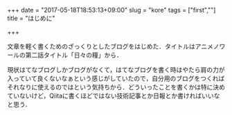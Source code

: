 +++
date = "2017-05-18T18:53:13+09:00"
slug = "kore"
tags = ["first",""]
title = "はじめに"

+++

文章を軽く書くためのざっくりとしたブログをはじめた．タイトルはアニメノワールの第二話タイトル「日々の糧」から．

現状はてなブログしかブログがなくて，はてなブログを書く時はやたら肩の力が入っていて良くないなぁという感じがしていたので，自分用のブログをつくればそれなりに使えるのではという気持ちから．どういったことを書くかは特に決めていないけど，Qiitaに書くほどではない技術記事とか日報とか書ければいいなと思う．
